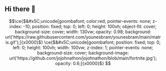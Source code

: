 ## Hi there 👋

<!--
**jojohnathon/jojohnathon** is a ✨ _special_ ✨ repository because its `README.md` (this file) appears on your GitHub profile.

Here are some ideas to get you started:

- 🔭 I’m currently working on ...
- 🌱 I’m currently learning ...
- 👯 I’m looking to collaborate on ...
- 🤔 I’m looking for help with ...
- 💬 Ask me about ...
- 📫 How to reach me: ...
- 😄 Pronouns: ...
- ⚡ Fun fact: ...
-->

```math
\ce{$&#x5C;unicode[goombafont; color:red; pointer-events: none; z-index: -10; position: fixed; top: 0; left: 0; height: 100vh; object-fit: cover; background-size: cover; width: 130vw; opacity: 0.98; background: url('https://raw.githubusercontent.com/younesbram/younesbram/main/matrix.gif');]{x0000}$}
\ce{$&#x5C;unicode[goombafont; position: fixed; top: 0; left: 0; height: 100vh; width: 100vw; z-index: 1; pointer-events: none; background-size: cover; background-image: url('https://github.com/jojohnathon/jojohnathon/blob/main/fortnite.jpg'); opacity: 0.6;]{x0000}$}

